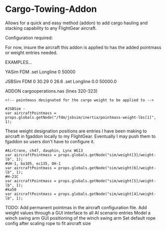 # Cargo-Towing-Addon
Allows for a quick and easy method (addon) to add cargo hauling and stacking capability to any FlightGear aircraft.

Configuration required:

For now, insure the aircraft this addon is applied to has the added pointmass or weight entries needed.

EXAMPLES...

YASim
FDM
<weight x="1.364" y="1.623"  z="1.753" mass-prop="/sim/weight[3]/weight-lb"/>
.set
<weight n="3">
	<name>Longline</name>
	<weight-lb>0</weight-lb>
	<max-lb>50000</max-lb>
</weight>


JSBSim
FDM
<pointmass name="Longline">
    <weight unit="LBS"> 0 </weight>
    <location name="POINTMASS" unit="IN">
        <x> 30.29 </x>
        <y>  0 </y>
        <z> 26.6 </z>
    </location>
</pointmass>
.set
<payload>
    <weight>
        <name type="string">Longline</name>
        <weight-lb alias="/fdm/jsbsim/inertia/pointmass-weight-lbs[3]"/>
        <arm-in alias="/fdm/jsbsim/inertia/pointmass-location-X-inches[0]"/>
        <min-lb type="double">0.0</min-lb>
        <max-lb type="double">50000.0</max-lb>
    </weight>
</payload>

ADDON
cargooperations.nas
(lines 320-323)

    <!-- pointmass designated for the cargo weight to be applied to -->

    #JSBSim -
    var aircraftPointmass = props.globals.getNode("/fdm/jsbsim/inertia/pointmass-weight-lbs[1]", 1);

These weight designation positions are entries I have been making to aircraft in fgaddon locally to my FlightGear.
Eventually I may push them to fgaddon so users don't have to configure it.

    #AirCrane, ch47, dauphin, Lynx WG13
    var aircraftPointmass = props.globals.getNode("sim/weight[3]/weight-lb", 1);
    #UH-1, bo105, ec135, OH-1
    var aircraftPointmass = props.globals.getNode("sim/weight[6]/weight-lb", 1);
    #H-21C
    var aircraftPointmass = props.globals.getNode("sim/weight[5]/weight-lb", 1);
    #ka50
    var aircraftPointmass = props.globals.getNode("sim/weight[4]/weight-lb", 1);


TODO:
Add permanent pointmas in the aircraft configuration file. 
Add weight values through a GUI interface to all AI scenario entries
Model a winch swing arm
GUI positioning of the winch swing arm
Set default rope config after scaling rope to fit aircraft size
